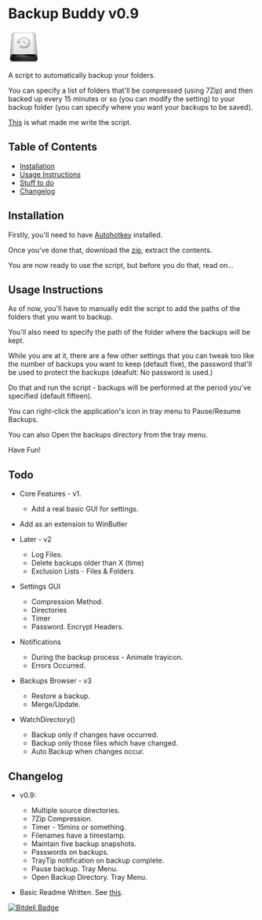 # Backup Buddy v0.9

<!-- ![Backup Buddy](/Data/White.png) -->
<img src="Data/White64.png" alt="Backup Buddy" style="width: 64px; height: 64px;"/>

A script to automatically backup your folders.

You can specify a list of folders that'll be compressed (using 7Zip) and then backed up every 15 minutes or so (you can modify the setting) to your backup folder (you can specify where you want your backups to be saved).

[This](http://dufferzafar.engineerinme.com/blog/when-life-gives-you-lemons) is what made me write the script.

<!-- Five snapshots of the backups are maintained. So the older ones are deleted as the new ones pop in. -->

## Table of Contents

* [Installation](#install)
* [Usage Instructions](#usage)
* [Stuff to do](#todo)
* [Changelog](#changelog)

## <a name="install"></a>Installation

Firstly, you'll need to have [Autohotkey](http://l.autohotkey.net/AutoHotkey_L_Install.exe) installed.

Once you've done that, download the [zip](https://github.com/dufferzafar/backup-buddy/archive/master.zip), extract the contents.

You are now ready to use the script, but before you do that, read on...

## <a name="usage"></a>Usage Instructions

As of now, you'll have to manually edit the script to add the paths of the folders that you want to backup.

You'll also need to specify the path of the folder where the backups will be kept.

While you are at it, there are a few other settings that you can tweak too like the number of backups you want to keep (default five),
the password that'll be used to protect the backups (deafult: No password is used.)

Do that and run the script - backups will be performed at the period you've specified (default fifteen).

You can right-click the application's icon in tray menu to Pause/Resume Backups.

You can also Open the backups directory from the tray menu.

Have Fun!

## <a name="todo"></a>Todo

* Core Features - v1.
  * Add a real basic GUI for settings.

* Add as an extension to WinButler

* Later - v2
  * Log Files.
  * Delete backups older than X (time)
  * Exclusion Lists - Files & Folders

* Settings GUI
  * Compression Method.
  * Directories
  * Timer
  * Password. Encrypt Headers.

* Notifications
  * During the backup process - Animate trayicon.
  * Errors Occurred.

* Backups Browser - v3
  * Restore a backup.
  * Merge/Update.

* WatchDirectory()
  * Backup only if changes have occurred.
  * Backup only those files which have changed.
  * Auto Backup when changes occur.

## <a name="changelog"></a>Changelog

* v0.9:

  * Multiple source directories.
  * 7Zip Compression.
  * Timer - 15mins or something.
  * Filenames have a timestamp.
  * Maintain five backup snapshots.
  * Passwords on backups.
  * TrayTip notification on backup complete.
  * Pause backup. Tray Menu.
  * Open Backup Directory. Tray Menu.

* Basic Readme Written. See [this](http://tom.preston-werner.com/2010/08/23/readme-driven-development.html).

[![Bitdeli Badge](https://d2weczhvl823v0.cloudfront.net/dufferzafar/backup-buddy/trend.png)](https://bitdeli.com/free "Bitdeli Badge")

